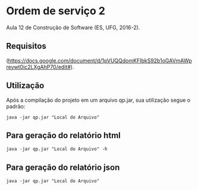 # Ordem de serviço 2
Aula 12 de Construção de Software (ES, UFG, 2016-2).

## Requisitos
(https://docs.google.com/document/d/1pVUQQdomKFIbkS92b1oGAVmAWpreywt0ic2LXgAhP70/edit#).

## Utilização
Após a compilação do projeto em um arquivo qp.jar, sua utilização segue o padrão:
```
java -jar qp.jar "Local do Arquivo"
```
## Para geração do relatório html
```
java -jar qp.jar "Local do Arquivo" -h
```

## Para geração do relatório json
```
java -jar qp.jar "Local do Arquivo"
```

